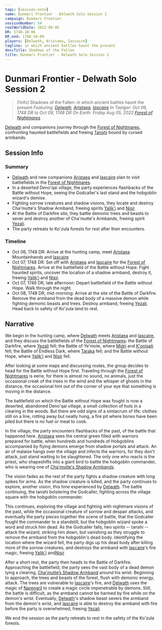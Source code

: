 ```yaml
---
tags: [session-note]
name: Dunmari Frontier - Delwath Solo Session 2
campaign: Dunmari Frontier
sessionNumber: 54
realWorldDate: 2022-08-05
DR: 1748-10-06
DR_end: 1748-10-09
players: [Delwath, Aristaea, Iascaire]
tagline: in which ancient battles haunt the present
descTitle: Shadows of the Fallen
title: Dunmari Frontier - Delwath Solo Session 2
---
```

# Dunmari Frontier - Delwath Solo Session 2

>[!info] Shadows of the Fallen: in which ancient battles haunt the present
> *Featuring: [Delwath](<../../../people/pcs/dunmar-fellowship/delwath.md>), [Aristaea](<../../../people/pcs/dunmar-fellowship/guests/aristaea.md>), [Iascaire](<../../../people/pcs/dunmar-fellowship/guests/iascaire.md>)*
> *In Taelgar: Oct 06, 1748 DR to Oct 09, 1748 DR*
> *On Earth: Friday Aug 05, 2022*
> *[Forest of Nightmares](<../../../gazetteer/northern-sentinels/forest-of-nightmares.md>)*

[Delwath](<../../../people/pcs/dunmar-fellowship/delwath.md>) and companions journey through the [Forest of Nightmares](<../../../gazetteer/northern-sentinels/forest-of-nightmares.md>), confronting haunted battlefields and freeing [Tanshi](<../../../gods-and-religions/gods/tanshi/tanshi.md>) bound by cursed armbands.

## Session Info
### Summary
- [Delwath](<../../../people/pcs/dunmar-fellowship/delwath.md>) and new companions [Aristaea](<../../../people/pcs/dunmar-fellowship/guests/aristaea.md>) and [Iascaire](<../../../people/pcs/dunmar-fellowship/guests/iascaire.md>) plan to visit battlefields in the [Forest of Nightmares](<../../../gazetteer/northern-sentinels/forest-of-nightmares.md>).
- In a deserted Deno'qai village, the party experiences flashbacks of the Battle without Hope, seeing the Godcaller's last stand and the hobgoblin wizard's demise.
- Fighting sorrow creatures and shadow visions, they locate and destroy Cha'mutte's Shadow Armband, freeing spirits [Yalik'i](<../../../gods-and-religions/gods/tanshi/meswati/yalik-i.md>) and [Nisir](<../../../gods-and-religions/gods/tanshi/meswati/nisir.md>).
- At the Battle of Darkfire site, they battle demonic trees and beasts to sever and destroy another of Cha'mutte's Armbands, freeing spirit [Yezali](<../../../gods-and-religions/gods/tanshi/meswati/yezali.md>).
- The party retreats to Ko'zula forests for rest after their encounters.

### Timeline
- Oct 06, 1748 DR: Arrive at the hunting camp, meet [Aristaea](<../../../people/pcs/dunmar-fellowship/guests/aristaea.md>) Mountainhands and [Iascaire](<../../../people/pcs/dunmar-fellowship/guests/iascaire.md>)
- Oct 07, 1748 DR: Set off with [Aristaea](<../../../people/pcs/dunmar-fellowship/guests/aristaea.md>) and [Iascaire](<../../../people/pcs/dunmar-fellowship/guests/iascaire.md>) for the [Forest of Nightmares](<../../../gazetteer/northern-sentinels/forest-of-nightmares.md>). Arrive at the battlefield of the Battle without Hope. Fight haunted spirits, uncover the location of a shadow armband, destroy it, freeing [Yalik'i](<../../../gods-and-religions/gods/tanshi/meswati/yalik-i.md>) and [Nisir](<../../../gods-and-religions/gods/tanshi/meswati/nisir.md>). 
- Oct 07, 1748 DR, late afternoon: Depart battlefield of the Battle without Hope. Walk through the night.
- Oct 08, 1748 DR, mid-morning: Arrive at the site of the Battle of Darkfire. Remove the armband from the dead body of a massive demon while fighting demonic beasts and trees. Destroy armband, freeing [Yezali](<../../../gods-and-religions/gods/tanshi/meswati/yezali.md>). Head back to safety of Ko'zula land to rest.


## Narrative
We begin in the hunting camp, where [Delwath](<../../../people/pcs/dunmar-fellowship/delwath.md>) meets [Aristaea](<../../../people/pcs/dunmar-fellowship/guests/aristaea.md>) and [Iascaire](<../../../people/pcs/dunmar-fellowship/guests/iascaire.md>), and they discuss the battlefields of the [Forest of Nightmares](<../../../gazetteer/northern-sentinels/forest-of-nightmares.md>): the Battle of Darkfire, where [Yezali](<../../../gods-and-religions/gods/tanshi/meswati/yezali.md>) fell; the Battle of Ye'mote, where [Midri](<../../../gods-and-religions/gods/tanshi/meswati/midri.md>) and [K'onisati](<../../../gods-and-religions/gods/tanshi/meswati/k-onisati.md>) fell; the Battle of Endless Dark, where [Taraka](<../../../gods-and-religions/gods/tanshi/meswati/taraka.md>) fell; and the Battle without Hope, where [Yalik'i](<../../../gods-and-religions/gods/tanshi/meswati/yalik-i.md>) and [Nisir](<../../../gods-and-religions/gods/tanshi/meswati/nisir.md>) fell. 

After looking at some maps and discussing routes, the group decides to head for the Battle without Hope first. Traveling through the [Forest of Nightmares](<../../../gazetteer/northern-sentinels/forest-of-nightmares.md>) is eerie, for there is almost no sound, no animals, just the occasional creak of the trees in the wind and the whisper of ghosts in the distance, the occasional hint out of the corner of your eye that something is moving in the distance. 

The battlefield on which the Battle without Hope was fought is now a deserted, abandoned Deno'qai village, a small collection of huts in a clearing in the woods. But there are odd signs of a simlacrum of life: clothes still on a line, rotting away but neatly hung, a fire pit where bones have been piled but there is no fuel or meat to cook. 

In the village, the party encounters flashbacks of the past, of the battle that happened here. [Aristaea](<../../../people/pcs/dunmar-fellowship/guests/aristaea.md>) sees the central green filled with warriors prepared for battle, when hundreds and hundreds of Hobgoblins accompanied by flying demons emerge from shadow portals and attack. An air of malaise hangs over the village and infects the warriors, for they don't attack, just stand waiting to be slaughtered. The only one who reacts is the priest, who shapeshifts into a giant bird to battle the hobgoblin commander, who is wearing one of [Cha'mutte's Shadow Armbands](<../treasure/cha-muttes-shadow-armband.md>). 

The vision fades as the rest of the party fights a shadow creature with long spikes for arms. As the shadow creature is killed, and the party continues to explore, another vision, this time experienced by [Delwath](<../../../people/pcs/dunmar-fellowship/delwath.md>). The battle continuing, the tanshi bolstering the Godcaller, fighting across the village square with the hobgoblin commander. 

This continues, exploring the village and fighting with nightmare visions of the past, while the occasional creature of sorrow and despair attacks, and eventually the party pieces together the scene of battle, that the Godcaller fought the commander to a standstill, but the hobgoblin wizard spoke a word and struck him dead. As the Godcaller falls, two spirits -- tanshi -- attack the wizard, striking him down, but vanishing as they struggle to remove the armband from the hobgoblin's dead body. Identifying the location where the wizard fell, the party digs up his dead body after killing more of the sorrow creatures, and destroys the armband with [Iascaire](<../../../people/pcs/dunmar-fellowship/guests/iascaire.md>)'s fire magic, freeing [Yalik'i](<../../../gods-and-religions/gods/tanshi/meswati/yalik-i.md>) and[Nisir](<../../../gods-and-religions/gods/tanshi/meswati/nisir.md>)

After a short rest, the party then heads to the Battle of Darkfire. Approaching the battlefield, the party sees the vast body of a dead demon lying a clearing, [Cha'mutte’s Shadow Armband](<../treasure/cha-muttes-shadow-armband.md>) around his wrist. Beginning to approach, the trees and beasts of the forest, flush with demonic energy, attack. The trees are vulnerable to [Iascaire](<../../../people/pcs/dunmar-fellowship/guests/iascaire.md>)'s fire, and [Delwath](<../../../people/pcs/dunmar-fellowship/delwath.md>) uses the magic of [Narengril](<../treasure/narengril.md>) to create a magic circle impenetrable by demons. Still, the battle is difficult, as the armband cannot be harmed by fire while on the demon's wrist. Eventually, [Delwath](<../../../people/pcs/dunmar-fellowship/delwath.md>)'s shadow beast severs the armband from the demon's wrist, and [Iascaire](<../../../people/pcs/dunmar-fellowship/guests/iascaire.md>) is able to destroy the armband with fire before the party is overwhelmed, freeing [Yezali](<../../../gods-and-religions/gods/tanshi/meswati/yezali.md>). 

We end the session as the party retreats to rest in the safety of the Ko'zula forests. 

